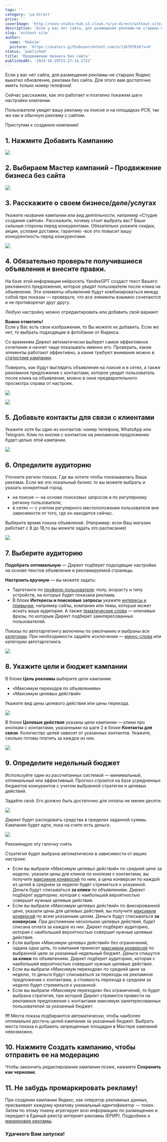 ```yaml
---
tags: ''
category: 'ya-direct'
price: ''
coverImage: 'http://novo-studio-hub.s3.cloud.ru/ya-direct/without-site/0.png'
description: 'Если у вас нет сайта, для размещения рекламы-не старшно Яндекс выкатил обновление, реклама без сайта. Для этого вам достаточно иметь номер телефона!'
slug: 'without-site'
author:
  name: 'Maksim'
  picture: 'https://avatars.githubusercontent.com/u/116797616?v=4'
status: 'published'
title: 'Продвижение бизнеса без сайта'
publishedAt: '2024-10-29T15:27:14.272Z'
---
```


Если у вас нет сайта, для размещения рекламы-не старшно Яндекс выкатил обновление, реклама без сайта. Для этого вам достаточно иметь только номер телефона!

Сейчас расскажем, как это работает и поэтапно покажем шаги настройки компании.

Пользователи увидят вашу рекламу на поиске и на площадках РСЯ, так же как и обычную рекламу с сайтом.

Приступим к созданию компании!

## 1. Нажмите Добавить Кампанию

![](http://novo-studio-hub.s3.cloud.ru/ya-direct/without-site/1.png)

## 2. Выбираем Мастер кампаний – Продвижение бизнеса без сайта

![](http://novo-studio-hub.s3.cloud.ru/ya-direct/without-site/2.png)

## 3. Расскажите о своем бизнесе/деле/услугах

Укажите название кампании или вид деятельности, например «Студия создания сайтов». Расскажите, почему стоит выбрать вас? Ваши сильные стороны перед конкурентами. Обязательно укажите скидки, акции, условия доставки, гарантию -все это повысит вашу конкурентность перед конкурентами.

![](http://novo-studio-hub.s3.cloud.ru/ya-direct/without-site/3.png)

## 4. Обязательно проверьте получившиеся объявления и внесите правки.

На базе этой информации нейросеть YandexGPT создаст текст Вашего рекламного предложения, которое увидят пользователи после клика на объявление. Эти элементы объявлений будут комбинироваться между собой при показах — проверьте, что все элементы взаимно сочетаются и не противоречат друг другу.

Любую настройку можно отредактировать или добавить свой вариант:

**Важно отметить!**\
Если у Вас есть свои изображения, то Вы можете их добавить. Если же нет, то выбрать подходящие в фотобанке от Яндекса.

Со временем Директ автоматически выберет самое эффективное сочетание и начнет чаще показывать именно его. Проверить, какие элементы работают эффективно, а какие требуют внимания можно в [статистике кампании](https://yandex.ru/support/direct/ru/campaign-master/without-site#statistics).

Поверить, как будут выглядеть объявления на поиске и в сетях, а также рекламное предложение с контактами, которое увидит пользователь после клика на объявление, можно в окне предварительного просмотра справа от настроек.

![](http://novo-studio-hub.s3.cloud.ru/ya-direct/without-site/4.png)

![](http://novo-studio-hub.s3.cloud.ru/ya-direct/without-site/5.png)

## 5. Добавьте контакты для связи с клиентами

Укажите хотя бы один из контактов: номер телефона, WhatsApp или Telegram. Клик по кнопке с контактом на рекламном предложении будет целью этой кампании.

![](http://novo-studio-hub.s3.cloud.ru/ya-direct/without-site/6.png)

## 6. Определите аудиторию

Уточните регион показа. Где вы хотите чтобы показывалась Ваша реклама. Если же это локальный бизнес то вы можете выбрать и указать конкретный город.

- на поиске — на основе поисковых запросов и по регулярному региону пользователя;
- в сетях — с учетом регулярного местоположения пользователя вне зависимости от того, где он находится сейчас.

Выберите время показа объявлений. (Например: если Ваш магазин работает с 8 до 18,то вы можете задать это расписание)

![](http://novo-studio-hub.s3.cloud.ru/ya-direct/without-site/7.png)

## 7. Выберите аудиторию

**Подобрать оптимальную** — Директ подберет подходящие настройки на основе текстов объявления и рекламируемой страницы.

**Настроить вручную** — вы можете задать:

- Таргетинги по [профилю пользователя](https://yandex.ru/support/direct/ru/products-cpm-campaign/display-ads-settings): полу, возрасту и типу устройств, на которых будет показана реклама.
- В блоке **Интересы и поисковые** **запросы** укажите [интересы и привычки](https://yandex.ru/support/direct/ru/products-text-image-ads/user-profile), например сайты, компании или темы, которые может искать ваша аудитория. А также [тематические слова](https://yandex.ru/support/direct/ru/keywords/keywords) — ключевые фразы, по которым Директ подберет заинтересованных пользователей.

Показы по автотаргетингу включены по умолчанию и выбраны все [категории](https://yandex.ru/support/direct/ru/impression-criteria/autotargeting). При необходимости задайте исключения — [минус-слова](https://yandex.ru/support/direct/ru/keywords/negative-keywords) или категории автотаргетинга.

![](http://novo-studio-hub.s3.cloud.ru/ya-direct/without-site/8.png)

## 8. Укажите цели и бюджет кампании

В блоке **Цель рекламы** выберите цели кампании:

- «Максимум переходов по объявлениям»
- «Максимум целевых действий»

Укажите вид цены целевого действия или цены перехода.

![](http://novo-studio-hub.s3.cloud.ru/ya-direct/without-site/9.png)

В блоке **Целевые действия** указаны цели кампании — клики про кнопкам с контактами, указанными на шаге 2 в блоке **Контакты для связи**. Количество целей зависит от указанных контактов. Укажите, сколько готовы платить за каждое из них.

![](http://novo-studio-hub.s3.cloud.ru/ya-direct/without-site/10.png)

## 9. Определите недельный бюджет

Используйте один из рассчитанных системой — минимальный, оптимальный или эффективный. Прогноз строится на базе усредненных бюджетов конкурентов с учетом выбранной стратегии и целевых действий.

Задайте свой. Его должно быть достаточно для оплаты не менее десяти.

![](http://novo-studio-hub.s3.cloud.ru/ya-direct/without-site/11.png)

Директ будет расходовать средства в пределах заданной суммы. Кампания будет идти, пока на счете есть деньги.

![](http://novo-studio-hub.s3.cloud.ru/ya-direct/without-site/12.png)

Рекомендую эту галочку снять

Стратегия будет выбрана автоматически в зависимости от ваших настроек:

- Если вы выбрали «Максимум целевых действий» по средней цене за неделю, указали цены для кликов по кнопкам с контактами, вы получите [максимум конверсий](https://yandex.ru/support/direct/ru/strategies/average-cpa#average-cpa/crr) по ним, а цена конверсии по каждой из целей в среднем за неделю будет стремиться к указанной. Деньги будут списываться **за клики** по объявлениям. Директ подберет аудиторию, которая с наибольшей вероятностью совершит нужные целевые действия.
- Если вы выбрали «Максимум целевых действий» по фиксированной цене, указали цены для целевых действий, вы получите [максимум конверсий](https://yandex.ru/support/direct/ru/strategies/average-cpa#average-cpa/crr) по всем указанным целям. Деньги будут списываться **за конверсии**. При достижении нескольких целевых действий, будет списана оплата за каждое из них. Директ подберет аудиторию, которая с наибольшей вероятностью совершит нужные целевые действия.
- Если выбран «Максимум целевых действий» без ограничений, задана одна цель, то кампания принесет [максимум конверсий](https://yandex.ru/support/direct/ru/strategies/average-cpa#average-cpa/crr) по выбранной цели за указанный недельный бюджет. Деньги спишутся **за клики** по объявлениям. Директ подберет аудиторию, которая с наибольшей вероятностью совершит нужные целевые действия.
- Если вы выбрали «Максимум переходов» по средней цене за неделю, то деньги будут списываться за переходы на рекламное предложение с контактами, а стоимость перехода в среднем за неделю будет стремиться к указанной.
- Если вы выбрали «Максимум переходов» без ограничений, то будет выбрана стратегия, при которой Директ стремится привести на рекламное предложение с контактами максимум заинтересованных пользователей за указанный бюджет.

**!!!** Места показа подбираются автоматически, чтобы наиболее оптимально достичь целей кампании за указанный бюджет. Выбрать места показа и добавить запрещенные площадки в Мастере кампаний невозможно.

## 10. Нажмите Создать кампанию, чтобы отправить ее на модерацию

Чтобы закончить редактирование кампании позже, нажмите **Сохранить как черновик**.

## 11. Не забудь промаркировать рекламу!

При создании кампании Яндекс, как оператор рекламных данных, присваивает каждому креативу уникальный идентификатор — токен. Затем по этому токену агрегирует всю информацию по размещению и передает в Единый реестр интернет-рекламы (ЕРИР). Подробнее о [маркировке рекламы](https://yandex.ru/adv/ad-labeling).

### **Удачного Вам запуска!**